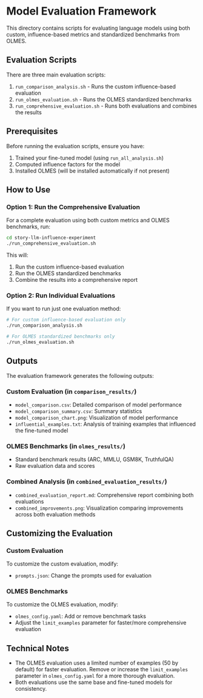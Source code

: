 # Model Evaluation Framework

This directory contains scripts for evaluating language models using both custom, influence-based metrics and standardized benchmarks from OLMES.

## Evaluation Scripts

There are three main evaluation scripts:

1. `run_comparison_analysis.sh` - Runs the custom influence-based evaluation
2. `run_olmes_evaluation.sh` - Runs the OLMES standardized benchmarks
3. `run_comprehensive_evaluation.sh` - Runs both evaluations and combines the results

## Prerequisites

Before running the evaluation scripts, ensure you have:

1. Trained your fine-tuned model (using `run_all_analysis.sh`)
2. Computed influence factors for the model
3. Installed OLMES (will be installed automatically if not present)

## How to Use

### Option 1: Run the Comprehensive Evaluation

For a complete evaluation using both custom metrics and OLMES benchmarks, run:

```bash
cd story-llm-influence-experiment
./run_comprehensive_evaluation.sh
```

This will:
1. Run the custom influence-based evaluation
2. Run the OLMES standardized benchmarks
3. Combine the results into a comprehensive report

### Option 2: Run Individual Evaluations

If you want to run just one evaluation method:

```bash
# For custom influence-based evaluation only
./run_comparison_analysis.sh

# For OLMES standardized benchmarks only
./run_olmes_evaluation.sh
```

## Outputs

The evaluation framework generates the following outputs:

### Custom Evaluation (in `comparison_results/`)
- `model_comparison.csv`: Detailed comparison of model performance
- `model_comparison_summary.csv`: Summary statistics
- `model_comparison_chart.png`: Visualization of model performance
- `influential_examples.txt`: Analysis of training examples that influenced the fine-tuned model

### OLMES Benchmarks (in `olmes_results/`)
- Standard benchmark results (ARC, MMLU, GSM8K, TruthfulQA)
- Raw evaluation data and scores

### Combined Analysis (in `combined_evaluation_results/`)
- `combined_evaluation_report.md`: Comprehensive report combining both evaluations
- `combined_improvements.png`: Visualization comparing improvements across both evaluation methods

## Customizing the Evaluation

### Custom Evaluation
To customize the custom evaluation, modify:
- `prompts.json`: Change the prompts used for evaluation

### OLMES Benchmarks
To customize the OLMES evaluation, modify:
- `olmes_config.yaml`: Add or remove benchmark tasks
- Adjust the `limit_examples` parameter for faster/more comprehensive evaluation

## Technical Notes

- The OLMES evaluation uses a limited number of examples (50 by default) for faster evaluation. Remove or increase the `limit_examples` parameter in `olmes_config.yaml` for a more thorough evaluation.
- Both evaluations use the same base and fine-tuned models for consistency. 